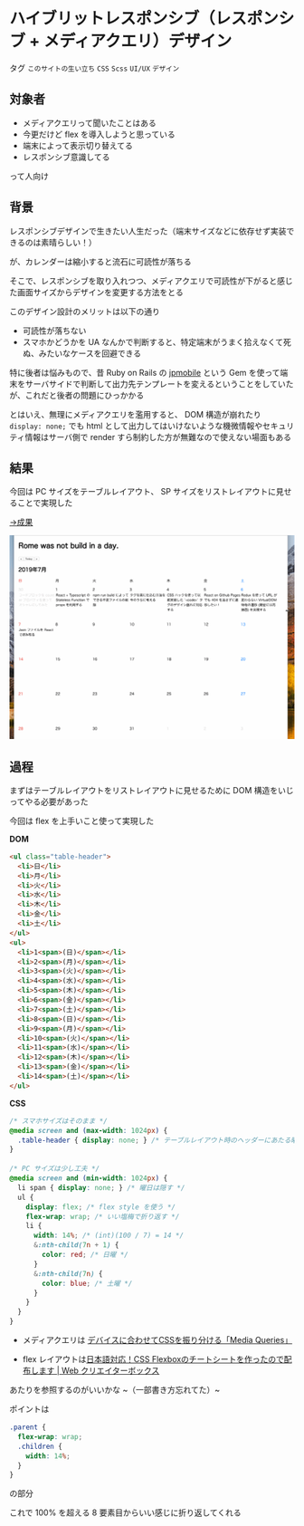 # ハイブリットレスポンシブ（レスポンシブ + メディアクエリ）デザイン

タグ `このサイトの生い立ち` `CSS` `Scss` `UI/UX` `デザイン`

## 対象者

* メディアクエリって聞いたことはある
* 今更だけど flex を導入しようと思っている
* 端末によって表示切り替えてる
* レスポンシブ意識してる

って人向け

## 背景

レスポンシブデザインで生きたい人生だった（端末サイズなどに依存せず実装できるのは素晴らしい！）

が、カレンダーは縮小すると流石に可読性が落ちる

 

そこで、レスポンシブを取り入れつつ、メディアクエリで可読性が下がると感じた画面サイズからデザインを変更する方法をとる

このデザイン設計のメリットは以下の通り

* 可読性が落ちない
* スマホかどうかを UA なんかで判断すると、特定端末がうまく拾えなくて死ぬ、みたいなケースを回避できる

特に後者は悩みもので、昔 Ruby on Rails の [jpmobile](https://github.com/jpmobile/jpmobile) という Gem を使って端末をサーバサイドで判断して出力先テンプレートを変えるということをしていたが、これだと後者の問題にひっかかる

 

とはいえ、無理にメディアクエリを濫用すると、 DOM 構造が崩れたり `display: none;` でも html として出力してはいけないような機微情報やセキュリティ情報はサーバ側で render すら制約した方が無難なので使えない場面もある

## 結果

今回は PC サイズをテーブルレイアウト、 SP サイズをリストレイアウトに見せることで実現した

 

[→成果](https://github.com/shimomuh/shimomuh.github.io/commit/842e8a628fc405d61bd6f2a6f7ee97098e8c95a7)

![](/diary/2019-07-08/responsive-plus-media-query.gif)

## 過程

まずはテーブルレイアウトをリストレイアウトに見せるために DOM 構造をいじってやる必要があった

今回は flex を上手いこと使って実現した

 

**DOM**

```html
<ul class="table-header">
  <li>日</li>
  <li>月</li>
  <li>火</li>
  <li>水</li>
  <li>木</li>
  <li>金</li>
  <li>土</li>
</ul>
<ul>
  <li>1<span>(日)</span></li>
  <li>2<span>(月)</span></li>
  <li>3<span>(火)</span></li>
  <li>4<span>(水)</span></li>
  <li>5<span>(木)</span></li>
  <li>6<span>(金)</span></li>
  <li>7<span>(土)</span></li>
  <li>8<span>(日)</span></li>
  <li>9<span>(月)</span></li>
  <li>10<span>(火)</span></li>
  <li>11<span>(水)</span></li>
  <li>12<span>(木)</span></li>
  <li>13<span>(金)</span></li>
  <li>14<span>(土)</span></li>
</ul>
```

**CSS**

```css
/* スマホサイズはそのまま */
@media screen and (max-width: 1024px) {
  .table-header { display: none; } /* テーブルレイアウト時のヘッダーにあたる曜日は隠す */
}

/* PC サイズは少し工夫 */
@media screen and (min-width: 1024px) {
  li span { display: none; } /* 曜日は隠す */
  ul {
    display: flex; /* flex style を使う */
    flex-wrap: wrap; /* いい塩梅で折り返す */
    li {
      width: 14%; /* (int)(100 / 7) = 14 */
      &:nth-child(7n + 1) {
        color: red; /* 日曜 */
      }
      &:nth-child(7n) {
        color: blue; /* 土曜 */
      }
    }
  }
}
```

* メディアクエリは [デバイスに合わせてCSSを振り分ける「Media Queries」](https://dev.classmethod.jp/smartphone/device-media-queries/)

* flex レイアウトは[日本語対応！CSS Flexboxのチートシートを作ったので配布します | Web クリエイターボックス](https://www.webcreatorbox.com/tech/css-flexbox-cheat-sheet)

あたりを参照するのがいいかな ~（一部書き方忘れてた）~

ポイントは

```css
.parent {
  flex-wrap: wrap;
  .children {
    width: 14%;
  }
}
```

の部分

これで 100% を超える 8 要素目からいい感じに折り返してくれる

